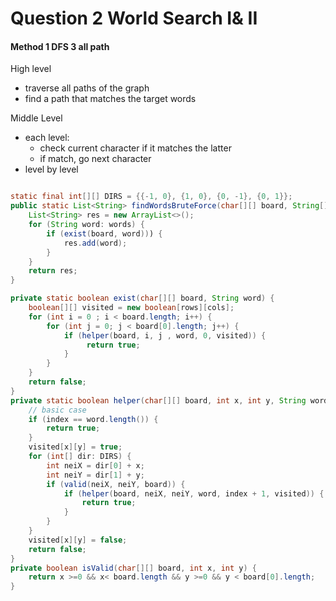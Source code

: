 # Question 2 World Search I& II

#### Method 1 DFS 3 all path

High level

* traverse all paths of the graph
* find a path that matches the target words

Middle Level

* each level:&#x20;
  * check current character if it matches the latter
  * if match, go next character
* level by level



```java

static final int[][] DIRS = {{-1, 0}, {1, 0}, {0, -1}, {0, 1}};
public static List<String> findWordsBruteForce(char[][] board, String[] words) {
    List<String> res = new ArrayList<>();
    for (String word: words) {
        if (exist(board, word))) {
            res.add(word);
        }
    }
    return res;
}

private static boolean exist(char[][] board, String word) {
    boolean[][] visited = new boolean[rows][cols];
    for (int i = 0 ; i < board.length; i++) {
        for (int j = 0; j < board[0].length; j++) {
            if (helper(board, i, j , word, 0, visited)) {
                 return true;
            }
        }
    }
    return false;
}
private static boolean helper(char[][] board, int x, int y, String word, int index, boolean[][] visited) {
    // basic case
    if (index == word.length()) {
        return true;
    }
    visited[x][y] = true;
    for (int[] dir: DIRS) {
        int neiX = dir[0] + x;
        int neiY = dir[1] + y;
        if (valid(neiX, neiY, board)) {
            if (helper(board, neiX, neiY, word, index + 1, visited)) {
                return true;
            }
        }
    }
    visited[x][y] = false;
    return false;
}
private boolean isValid(char[][] board, int x, int y) {
    return x >=0 && x< board.length && y >=0 && y < board[0].length;
}
```
